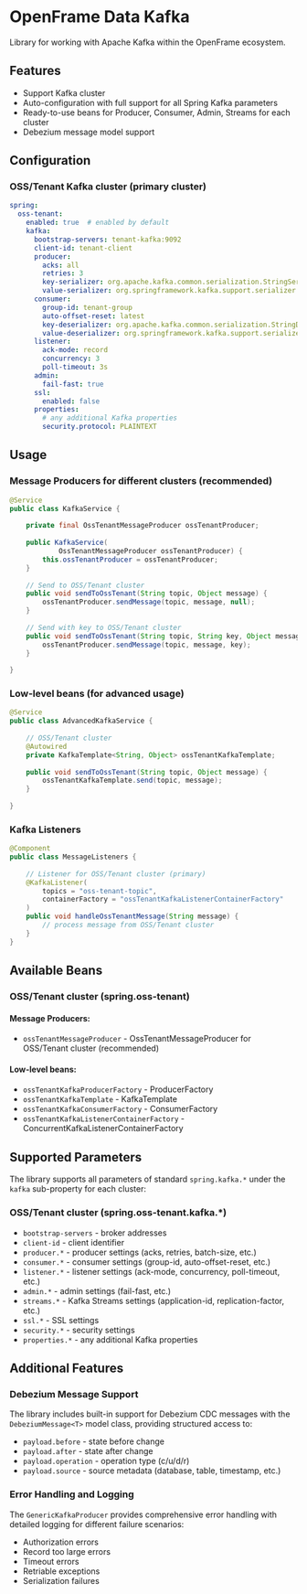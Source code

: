 # OpenFrame Data Kafka

Library for working with Apache Kafka within the OpenFrame ecosystem.

## Features

- Support Kafka cluster
- Auto-configuration with full support for all Spring Kafka parameters
- Ready-to-use beans for Producer, Consumer, Admin, Streams for each cluster
- Debezium message model support

## Configuration

### OSS/Tenant Kafka cluster (primary cluster)

```yaml
spring:
  oss-tenant:
    enabled: true  # enabled by default
    kafka:
      bootstrap-servers: tenant-kafka:9092
      client-id: tenant-client
      producer:
        acks: all
        retries: 3
        key-serializer: org.apache.kafka.common.serialization.StringSerializer
        value-serializer: org.springframework.kafka.support.serializer.JsonSerializer
      consumer:
        group-id: tenant-group
        auto-offset-reset: latest
        key-deserializer: org.apache.kafka.common.serialization.StringDeserializer
        value-deserializer: org.springframework.kafka.support.serializer.JsonDeserializer
      listener:
        ack-mode: record
        concurrency: 3
        poll-timeout: 3s
      admin:
        fail-fast: true
      ssl:
        enabled: false
      properties:
        # any additional Kafka properties
        security.protocol: PLAINTEXT
```

## Usage

### Message Producers for different clusters (recommended)

```java
@Service
public class KafkaService {
    
    private final OssTenantMessageProducer ossTenantProducer;
    
    public KafkaService(
            OssTenantMessageProducer ossTenantProducer) {
        this.ossTenantProducer = ossTenantProducer;
    }
    
    // Send to OSS/Tenant cluster
    public void sendToOssTenant(String topic, Object message) {
        ossTenantProducer.sendMessage(topic, message, null);
    }
    
    // Send with key to OSS/Tenant cluster
    public void sendToOssTenant(String topic, String key, Object message) {
        ossTenantProducer.sendMessage(topic, message, key);
    }
    
}
```

### Low-level beans (for advanced usage)

```java
@Service
public class AdvancedKafkaService {
    
    // OSS/Tenant cluster
    @Autowired
    private KafkaTemplate<String, Object> ossTenantKafkaTemplate;
    
    public void sendToOssTenant(String topic, Object message) {
        ossTenantKafkaTemplate.send(topic, message);
    }
    
}
```

### Kafka Listeners

```java
@Component
public class MessageListeners {
    
    // Listener for OSS/Tenant cluster (primary)
    @KafkaListener(
        topics = "oss-tenant-topic",
        containerFactory = "ossTenantKafkaListenerContainerFactory"
    )
    public void handleOssTenantMessage(String message) {
        // process message from OSS/Tenant cluster
    }
}
```

## Available Beans

### OSS/Tenant cluster (spring.oss-tenant)

#### Message Producers:
- `ossTenantMessageProducer` - OssTenantMessageProducer for OSS/Tenant cluster (recommended)

#### Low-level beans:
- `ossTenantKafkaProducerFactory` - ProducerFactory
- `ossTenantKafkaTemplate` - KafkaTemplate
- `ossTenantKafkaConsumerFactory` - ConsumerFactory  
- `ossTenantKafkaListenerContainerFactory` - ConcurrentKafkaListenerContainerFactory

## Supported Parameters

The library supports all parameters of standard `spring.kafka.*` under the `kafka` sub-property for each cluster:

### OSS/Tenant cluster (spring.oss-tenant.kafka.*)
- `bootstrap-servers` - broker addresses
- `client-id` - client identifier
- `producer.*` - producer settings (acks, retries, batch-size, etc.)
- `consumer.*` - consumer settings (group-id, auto-offset-reset, etc.)
- `listener.*` - listener settings (ack-mode, concurrency, poll-timeout, etc.)
- `admin.*` - admin settings (fail-fast, etc.)
- `streams.*` - Kafka Streams settings (application-id, replication-factor, etc.)
- `ssl.*` - SSL settings
- `security.*` - security settings
- `properties.*` - any additional Kafka properties

## Additional Features

### Debezium Message Support
The library includes built-in support for Debezium CDC messages with the `DebeziumMessage<T>` model class, providing structured access to:
- `payload.before` - state before change
- `payload.after` - state after change  
- `payload.operation` - operation type (c/u/d/r)
- `payload.source` - source metadata (database, table, timestamp, etc.)

### Error Handling and Logging
The `GenericKafkaProducer` provides comprehensive error handling with detailed logging for different failure scenarios:
- Authorization errors
- Record too large errors
- Timeout errors
- Retriable exceptions
- Serialization failures